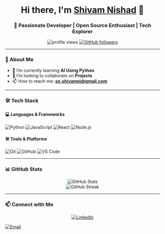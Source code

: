 <h1 align="center">Hi there, I'm <a href="https://github.com/ShivamNishad0">Shivam Nishad</a> 👋</h1>
<h3 align="center">🚀 Passionate Developer | Open Source Enthusiast | Tech Explorer</h3>

<p align="center">
  <img src="https://komarev.com/ghpvc/?username=ShivamNishad0&label=Profile%20Views&color=0e75b6&style=flat" alt="profile views" />
  <a href="https://github.com/your-username?tab=followers"><img src="https://img.shields.io/github/followers/ShivamNishad0?label=Followers&style=social" alt="GitHub followers"></a>
</p>

---

### 🚀 **About Me**  
- 🌱 I’m currently learning **AI Using Python**  
- 👯 I’m looking to collaborate on **Projects**  
- 📫 How to reach me: **sn.shivamni@gmail.com**  

---

### 🛠️ **Tech Stack**  
#### **💻 Languages & Frameworks**
![Python](https://img.shields.io/badge/Python-3776AB?style=for-the-badge&logo=python&logoColor=white)
![JavaScript](https://img.shields.io/badge/JavaScript-F7DF1E?style=for-the-badge&logo=javascript&logoColor=black)
![React](https://img.shields.io/badge/React-20232A?style=for-the-badge&logo=react&logoColor=61DAFB)
![Node.js](https://img.shields.io/badge/Node.js-43853D?style=for-the-badge&logo=node.js&logoColor=white)

#### **🛠️ Tools & Platforms**
![Git](https://img.shields.io/badge/Git-F05032?style=for-the-badge&logo=git&logoColor=white)
![GitHub](https://img.shields.io/badge/GitHub-181717?style=for-the-badge&logo=github&logoColor=white)
![VS Code](https://img.shields.io/badge/VS%20Code-007ACC?style=for-the-badge&logo=visual-studio-code&logoColor=white)


---

### 📊 **GitHub Stats**
<p align="center">
  <img src="https://github-readme-stats.vercel.app/api?username=ShivamNishad0&show_icons=true&theme=radical" alt="GitHub Stats" />
  <br />
  <img src="https://github-readme-streak-stats.herokuapp.com/?user=ShivamNishad0&theme=radical" alt="GitHub Streak" />
</p>

---

### 📫 **Connect with Me**
<p align="center">
  <a href="www.linkedin.com/in/sn-shivam" target="_blank"><img src="https://img.shields.io/badge/LinkedIn-0A66C2?style=for-the-badge&logo=linkedin&logoColor=white" alt="LinkedIn"></a>

  <a href="mailto:sn.shivamni@gmail.com"><img src="https://img.shields.io/badge/Email-D14836?style=for-the-badge&logo=gmail&logoColor=white" alt="Email"></a>
</p>


